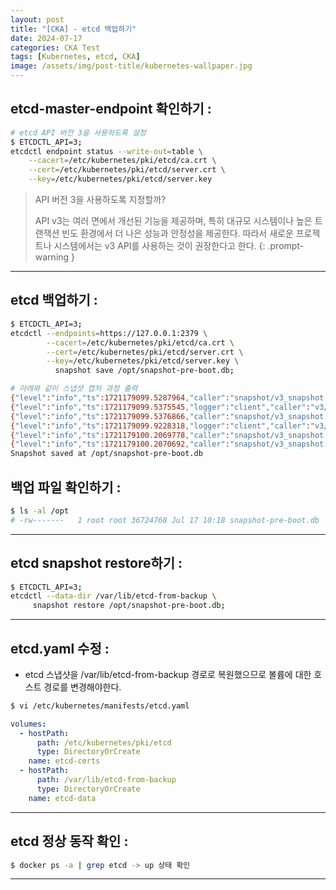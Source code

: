 ```yaml
---
layout: post
title: "[CKA] - etcd 백업하기"
date: 2024-07-17
categories: CKA Test
tags: [Kubernetes, etcd, CKA]
image: /assets/img/post-title/kubernetes-wallpaper.jpg
---
```


## etcd-master-endpoint 확인하기 :
```bash
# etcd API 버전 3을 사용하도록 설정
$ ETCDCTL_API=3;
etcdctl endpoint status --write-out=table \
    --cacert=/etc/kubernetes/pki/etcd/ca.crt \
    --cert=/etc/kubernetes/pki/etcd/server.crt \
    --key=/etc/kubernetes/pki/etcd/server.key
```

>API 버전 3을 사용하도록 지정할까?
>
>API v3는 여러 면에서 개선된 기능을 제공하며, 특히 대규모 시스템이나 높은 트랜잭션 빈도 환경에서 더 나은 성능과 안정성을 제공한다.
>따라서 새로운 프로젝트나 시스템에서는 v3 API를 사용하는 것이 권장한다고 한다.
{: .prompt-warning }

* * *

## etcd 백업하기 :
```bash
$ ETCDCTL_API=3;
etcdctl --endpoints=https://127.0.0.1:2379 \
        --cacert=/etc/kubernetes/pki/etcd/ca.crt \
        --cert=/etc/kubernetes/pki/etcd/server.crt \
        --key=/etc/kubernetes/pki/etcd/server.key \
          snapshot save /opt/snapshot-pre-boot.db;

# 아래와 같이 스냅샷 캡처 과정 출력
{"level":"info","ts":1721179099.5287964,"caller":"snapshot/v3_snapshot.go:68","msg":"created temporary db file","path":"/opt/snapshot-pre-boot.db.part"}
{"level":"info","ts":1721179099.5375545,"logger":"client","caller":"v3/maintenance.go:211","msg":"opened snapshot stream; downloading"}
{"level":"info","ts":1721179099.5376866,"caller":"snapshot/v3_snapshot.go:76","msg":"fetching snapshot","endpoint":"https://127.0.0.1:2379"}
{"level":"info","ts":1721179099.9228318,"logger":"client","caller":"v3/maintenance.go:219","msg":"completed snapshot read; closing"}
{"level":"info","ts":1721179100.2069778,"caller":"snapshot/v3_snapshot.go:91","msg":"fetched snapshot","endpoint":"https://127.0.0.1:2379","size":"37 MB","took":"now"}
{"level":"info","ts":1721179100.2070692,"caller":"snapshot/v3_snapshot.go:100","msg":"saved","path":"/opt/snapshot-pre-boot.db"}
Snapshot saved at /opt/snapshot-pre-boot.db
```

## 백업 파일 확인하기 :
```bash
$ ls -al /opt
# -rw-------   1 root root 36724768 Jul 17 10:18 snapshot-pre-boot.db
```

* * *

## etcd snapshot restore하기 :
```bash
$ ETCDCTL_API=3;
etcdctl --data-dir /var/lib/etcd-from-backup \
     snapshot restore /opt/snapshot-pre-boot.db;
```

* * *

## etcd.yaml 수정 :
- etcd 스냅샷을  /var/lib/etcd-from-backup 경로로 복원했으므로 볼륨에 대한 호스트 경로를 변경해야한다.

```bash
$ vi /etc/kubernetes/manifests/etcd.yaml
```
```yaml
volumes:
  - hostPath:
      path: /etc/kubernetes/pki/etcd
      type: DirectoryOrCreate
    name: etcd-certs
  - hostPath:
      path: /var/lib/etcd-from-backup
      type: DirectoryOrCreate
    name: etcd-data
```

* * *

## etcd 정상 동작 확인 :
```bash
$ docker ps -a | grep etcd -> up 상태 확인
```

---